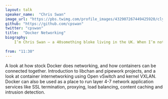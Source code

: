 ```yaml
---
layout: talk
speaker_name:  "Chris Swan"
image_url: "https://pbs.twimg.com/profile_images/432907267449425920/clyx0oSW_400x400.png"
github: "https://github.com/cpswan"
twitter: "cpswan"
title:  "Docker Networking"
biography:
    I’m Chris Swan – a 40something bloke living in the UK. When I’m not working or blogging I like to spend my time shooting at stuff, riding/driving fast vehicles and throwing myself down steep inclines covered in snow. I also enjoy good food (and cooking it) and good wine/port/bourbon (in fact pretty much most things that taste nice with alcohol in them). I’m a keen fan of (home) cinema, prog rock and SciFi.
  
from: "11:30"
---
```


A look at how stock Docker does networking, and how containers can be connected together. Introduction to libchan and pipework projects, and a look at container internetworking using Open vSwitch and kernel VXLAN. Docker can also be used as a place to run layer 4-7 network application services like SSL termination, proxying, load balancing, content caching and intrusion detection.

